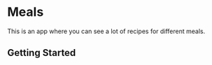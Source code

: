 # Meals

This is an app where you can see a lot of recipes for different meals.

## Getting Started


